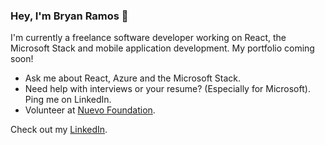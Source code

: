 ### Hey, I'm Bryan Ramos 👋

I'm currently a freelance software developer working on React, the Microsoft Stack and mobile application development. My portfolio coming soon!

* Ask me about React, Azure and the Microsoft Stack.
* Need help with interviews or your resume? (Especially for Microsoft). Ping me on LinkedIn.
* Volunteer at [Nuevo Foundation](https://nuevofoundation.org/).

Check out my [LinkedIn](https://www.linkedin.com/in/bryanramos/).

<!--
**bryanramos/bryanramos** is a ✨ _special_ ✨ repository because its `README.md` (this file) appears on your GitHub profile.

Here are some ideas to get you started:

- 🔭 I’m currently working on ...
- 🌱 I’m currently learning ...
- 👯 I’m looking to collaborate on ...
- 🤔 I’m looking for help with ...
- 💬 Ask me about ...
- 📫 How to reach me: ...
- 😄 Pronouns: ...
- ⚡ Fun fact: ...
-->

